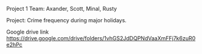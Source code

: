 Project 1
Team: Axander, Scott, Minal, Rusty

Project: Crime frequency during major holidays. 

Google drive link
https://drive.google.com/drive/folders/1vhGS2JdDQPNdVaaXmFFj7k6zuR0e2hPc